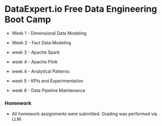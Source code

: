 # DataExpert.io Free Data Engineering Boot Camp

- Week 1 - Dimensional Data Modeling

- Week 2 - Fact Data Modeling

- week 3 - Apache Spark

- week 4 - Apache Flink

- week 4 - Analytical Patterns

- week 5 - KPIs and Experimentation

- week 6 - Data Pipeline Maintenance

### Homework
 - All homework assignments were submitted.  Grading was performed via LLM.


